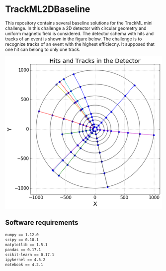 # TrackML2DBaseline

This repository contains several baseline solutions for the TrackML mini challenge. In this challenge a 2D detector with circular geometry and uniform magnetic field is considered. The detector schema with hits and tracks of an event is shown in the figure below. The challenge is to recognize tracks of an event with the highest efficiecny. It supposed that one hit can belong to only one track. 

<img src="pic/detector.png" /> <br>

## Software requirements

```
numpy == 1.12.0
scipy == 0.18.1
matplotlib == 1.5.1
pandas == 0.17.1
scikit-learn == 0.17.1
ipykernel == 4.5.2
notebook == 4.2.1
```
